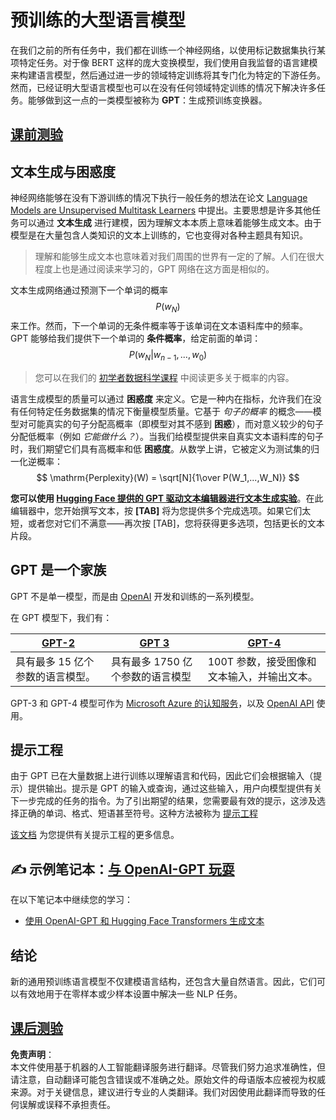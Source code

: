 # 预训练的大型语言模型

在我们之前的所有任务中，我们都在训练一个神经网络，以使用标记数据集执行某项特定任务。对于像 BERT 这样的庞大变换模型，我们使用自我监督的语言建模来构建语言模型，然后通过进一步的领域特定训练将其专门化为特定的下游任务。然而，已经证明大型语言模型也可以在没有任何领域特定训练的情况下解决许多任务。能够做到这一点的一类模型被称为 **GPT**：生成预训练变换器。

## [课前测验](https://red-field-0a6ddfd03.1.azurestaticapps.net/quiz/120)

## 文本生成与困惑度

神经网络能够在没有下游训练的情况下执行一般任务的想法在论文 [Language Models are Unsupervised Multitask Learners](https://cdn.openai.com/better-language-models/language_models_are_unsupervised_multitask_learners.pdf) 中提出。主要思想是许多其他任务可以通过 **文本生成** 进行建模，因为理解文本本质上意味着能够生成文本。由于模型是在大量包含人类知识的文本上训练的，它也变得对各种主题具有知识。

> 理解和能够生成文本也意味着对我们周围的世界有一定的了解。人们在很大程度上也是通过阅读来学习的，GPT 网络在这方面是相似的。

文本生成网络通过预测下一个单词的概率 $$P(w_N)$$ 来工作。然而，下一个单词的无条件概率等于该单词在文本语料库中的频率。GPT 能够给我们提供下一个单词的 **条件概率**，给定前面的单词：$$P(w_N | w_{n-1}, ..., w_0)$$

> 您可以在我们的 [初学者数据科学课程](https://github.com/microsoft/Data-Science-For-Beginners/tree/main/1-Introduction/04-stats-and-probability) 中阅读更多关于概率的内容。

语言生成模型的质量可以通过 **困惑度** 来定义。它是一种内在指标，允许我们在没有任何特定任务数据集的情况下衡量模型质量。它基于 *句子的概率* 的概念——模型对可能真实的句子分配高概率（即模型对其不感到 **困惑**），而对意义较少的句子分配低概率（例如 *它能做什么？*）。当我们给模型提供来自真实文本语料库的句子时，我们期望它们具有高概率和低 **困惑度**。从数学上讲，它被定义为测试集的归一化逆概率：
$$
\mathrm{Perplexity}(W) = \sqrt[N]{1\over P(W_1,...,W_N)}
$$ 

**您可以使用 [Hugging Face 提供的 GPT 驱动文本编辑器进行文本生成实验](https://transformer.huggingface.co/doc/gpt2-large)**。在此编辑器中，您开始撰写文本，按 **[TAB]** 将为您提供多个完成选项。如果它们太短，或者您对它们不满意——再次按 [TAB]，您将获得更多选项，包括更长的文本片段。

## GPT 是一个家族

GPT 不是单一模型，而是由 [OpenAI](https://openai.com) 开发和训练的一系列模型。

在 GPT 模型下，我们有：

| [GPT-2](https://huggingface.co/docs/transformers/model_doc/gpt2#openai-gpt2) | [GPT 3](https://openai.com/research/language-models-are-few-shot-learners) | [GPT-4](https://openai.com/gpt-4) |
| -- | -- | -- |
| 具有最多 15 亿个参数的语言模型。 | 具有最多 1750 亿个参数的语言模型 | 100T 参数，接受图像和文本输入，并输出文本。 |

GPT-3 和 GPT-4 模型可作为 [Microsoft Azure 的认知服务](https://azure.microsoft.com/en-us/services/cognitive-services/openai-service/#overview?WT.mc_id=academic-77998-cacaste)，以及 [OpenAI API](https://openai.com/api/) 使用。

## 提示工程

由于 GPT 已在大量数据上进行训练以理解语言和代码，因此它们会根据输入（提示）提供输出。提示是 GPT 的输入或查询，通过这些输入，用户向模型提供有关下一步完成的任务的指令。为了引出期望的结果，您需要最有效的提示，这涉及选择正确的单词、格式、短语甚至符号。这种方法被称为 [提示工程](https://learn.microsoft.com/en-us/shows/ai-show/the-basics-of-prompt-engineering-with-azure-openai-service?WT.mc_id=academic-77998-bethanycheum)

[该文档](https://learn.microsoft.com/en-us/semantic-kernel/prompt-engineering/?WT.mc_id=academic-77998-bethanycheum) 为您提供有关提示工程的更多信息。

## ✍️ 示例笔记本：[与 OpenAI-GPT 玩耍](../../../../../lessons/5-NLP/20-LangModels/GPT-PyTorch.ipynb)

在以下笔记本中继续您的学习：

* [使用 OpenAI-GPT 和 Hugging Face Transformers 生成文本](../../../../../lessons/5-NLP/20-LangModels/GPT-PyTorch.ipynb)

## 结论

新的通用预训练语言模型不仅建模语言结构，还包含大量自然语言。因此，它们可以有效地用于在零样本或少样本设置中解决一些 NLP 任务。

## [课后测验](https://red-field-0a6ddfd03.1.azurestaticapps.net/quiz/220)

**免责声明**：  
本文件使用基于机器的人工智能翻译服务进行翻译。尽管我们努力追求准确性，但请注意，自动翻译可能包含错误或不准确之处。原始文件的母语版本应被视为权威来源。对于关键信息，建议进行专业的人类翻译。我们对因使用此翻译而导致的任何误解或误释不承担责任。